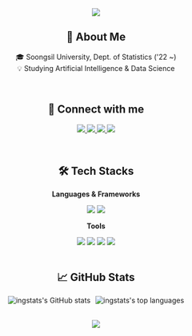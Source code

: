 <div align="center">

<!-- 헤더: 동적인 캡슐 렌더 사용 -->

<img src="https://www.google.com/search?q=https://capsule-render.vercel.app/api%3Ftype%3Drounded%26color%3Dauto%26height%3D220%26section%3Dheader%26text%3DWelcome%2520to%2520My%2520Profile!%26fontSize%3D50%26fontAlignY%3D38%26animation%3DfadeIn" />

<!-- 소개 (About Me) -->

<h2><strong>👋 About Me</strong></h2>
<p>
🎓 Soongsil University, Dept. of Statistics ('22 ~) <br/>
💡 Studying Artificial Intelligence & Data Science <br/>
</p>
<br>

<!-- 소셜 링크 (Connect with me) -->

<h2><strong>🤝 Connect with me</strong></h2>
<p>
<a href="https://www.google.com/search?q=https://github.com/ingstats" target="_blank">
<img src="https://www.google.com/search?q=https://img.shields.io/badge/GitHub-181717%3Fstyle%3Dfor-the-badge%26logo%3Dgithub%26logoColor%3Dwhite" />
</a>
<a href="mailto:[이메일 주소]" target="_blank">
<img src="https://img.shields.io/badge/Gmail-D14836?style=for-the-badge&logo=gmail&logoColor=white" />
</a>
<a href="[블로그 또는 포트폴리오 링크]" target="_blank">
<img src="https://www.google.com/search?q=https://img.shields.io/badge/Portfolio-282D33%3Fstyle%3Dfor-the-badge%26logo%3DAbout.me%26logoColor%3Dwhite" />
</a>
<a href="[링크드인 프로필 링크]" target="_blank">
<img src="https://www.google.com/search?q=https://img.shields.io/badge/LinkedIn-0A66C2%3Fstyle%3Dfor-the-badge%26logo%3Dlinkedin%26logoColor%3Dwhite" />
</a>
</p>
<br>

<!-- 기술 스택 (Tech Stacks) -->

<h2><strong>🛠️ Tech Stacks</strong></h2>
<div>
<p><strong>Languages & Frameworks</strong></p>
<img src="https://img.shields.io/badge/Python-3776AB?style=for-the-badge&logo=Python&logoColor=white" />
<img src="https://img.shields.io/badge/PyTorch-EE4C2C?style=for-the-badge&logo=PyTorch&logoColor=white" />
</div>
<div style="margin-top: 10px;">
<p><strong>Tools</strong></p>
<img src="https://www.google.com/search?q=https://img.shields.io/badge/Git-F05032%3Fstyle%3Dfor-the-badge%26logo%3Dgit%26logoColor%3Dwhite" />
<img src="https://img.shields.io/badge/Figma-F24E1E?style=for-the-badge&logo=Figma&logoColor=white" />
<img src="https://img.shields.io/badge/Notion-000000?style=for-the-badge&logo=Notion&logoColor=white" />
<img src="https://img.shields.io/badge/Trello-0052CC?style=for-the-badge&logo=Trello&logoColor=white" />
</div>
<br>

<!-- GitHub 통계 (GitHub Stats) -->

<h2><strong>📈 GitHub Stats</strong></h2>
<div style="display: flex; justify-content: center; gap: 10px; flex-wrap: wrap;">
<img src="https://www.google.com/search?q=https://github-readme-stats.vercel.app/api%3Fusername%3Dingstats%26theme%3Dtokyonight%26show_icons%3Dtrue%26hide_border%3Dtrue%26count_private%3Dtrue" alt="ingstats's GitHub stats" />
<img src="https://www.google.com/search?q=https://github-readme-stats.vercel.app/api/top-langs/%3Fusername%3Dingstats%26theme%3Dtokyonight%26show_icons%3Dtrue%26hide_border%3Dtrue%26layout%3Dcompact" alt="ingstats's top languages" />
</div>
<br>

<!-- 방문자 수 -->

<p>
<img src="https://www.google.com/search?q=https://hits.seeyoufarm.com/api/count/incr/badge.svg%3Furl%3Dhttps%253A%252F%252Fgithub.com%252Fingstats%26count_bg%3D%252379C83D%26title_bg%3D%2523555555%26icon%3D%26icon_color%3D%2523E7E7E7%26title%3Dhits%26edge_flat%3Dfalse" />
</p>

</div>
